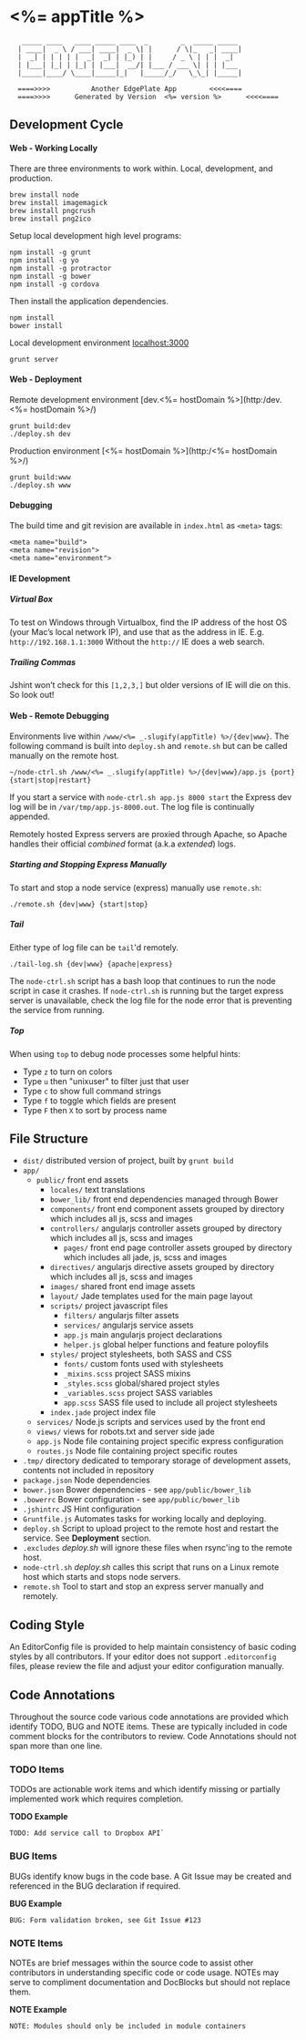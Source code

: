 # <%= appTitle %>
       _____ ____   ____ _____ ____  _        _  _____ _____
      | ____|  _ \ / ___| ____|  _ \| |      / \|_   _| ____|
      |  _| | | | | |  _|  _| | |_) | |     / _ \ | | |  _|
      | |___| |_| | |_| | |___|  __/| |___ / ___ \| | | |___
      |_____|____/ \____|_____|_|   |_____/_/   \_\_| |_____|
      
      ====>>>>          Another EdgePlate App        <<<<====
      ====>>>>      Generated by Version  <%= version %>      <<<<====

## Development Cycle

#### Web - Working Locally

There are three environments to work within. Local, development, and production. 

    brew install node
    brew install imagemagick
    brew install pngcrush
    brew install png2ico

Setup local development high level programs: 

	npm install -g grunt
	npm install -g yo
	npm install -g protractor
	npm install -g bower
	npm install -g cordova

Then install the application dependencies.

    npm install
    bower install

Local development environment [localhost:3000](http://localhost:3000)

    grunt server

#### Web - Deployment

Remote development environment [dev.<%= hostDomain %>](http:/dev.<%= hostDomain %>/)

	grunt build:dev
    ./deploy.sh dev 

Production environment [<%= hostDomain %>](http:/<%= hostDomain %>/)

	grunt build:www
    ./deploy.sh www

#### Debugging 
The build time and git revision are available in `index.html` as `<meta>` tags:

    <meta name="build">
    <meta name="revision">
    <meta name="environment">

#### IE Development

##### Virtual Box

To test on Windows through Virtualbox, find the IP address of the host OS (your Mac’s local network IP), and use that as the address in IE. E.g. `http://192.168.1.1:3000` Without the `http://` IE does a web search. 

##### Trailing Commas

Jshint won’t check for this `[1,2,3,]` but older versions of IE will die on this. So look out!

#### Web - Remote Debugging

Environments live within `/www/<%= _.slugify(appTitle) %>/{dev|www}`. The following command is built into `deploy.sh` and `remote.sh` but can be called manually on the remote host. 

    ~/node-ctrl.sh /www/<%= _.slugify(appTitle) %>/{dev|www}/app.js {port} {start|stop|restart}

If you start a service with `node-ctrl.sh app.js 8000 start` the Express dev log will be in `/var/tmp/app.js-8000.out`. The log file is continually appended. 

Remotely hosted Express servers are proxied through Apache, so Apache handles their official *combined* format (a.k.a *extended*) logs.


##### Starting and Stopping Express Manually
To start and stop a node service (express) manually use `remote.sh`:

    ./remote.sh {dev|www} {start|stop}

##### Tail
Either type of log file can be `tail`'d remotely. 

    ./tail-log.sh {dev|www} {apache|express}

The `node-ctrl.sh` script has a bash loop that continues to run the node script in case it crashes. If `node-ctrl.sh` is running but the target express server is unavailable, check the log file for the node error that is preventing the service from running. 

##### Top
When using `top` to debug node processes some helpful hints:

* Type `z` to turn on colors
* Type `u` then "unixuser" to filter just that user
* Type `c` to show full command strings
* Type `f` to toggle which fields are present
* Type `F` then `X` to sort by process name
      
## File Structure

- `dist/` distributed version of project, built by `grunt build`
- `app/`
    - `public/` front end assets
    	- `locales/` text translations
        - `bower_lib/` front end dependencies managed through Bower
        - `components/` front end component assets grouped by directory which includes all js, scss and images
        - `controllers/` angularjs controller assets grouped by directory which includes all js, scss and images
            - `pages/` front end page controller assets grouped by directory which includes all jade, js, scss and images
        - `directives/` angularjs directive assets grouped by directory which includes all js, scss and images
        - `images/` shared front end image assets
        - `layout/` Jade templates used for the main page layout
        - `scripts/` project javascript files
            - `filters/` angularjs filter assets
            - `services/` angularjs service assets
            - `app.js` main angularjs project declarations
            - `helper.js` global helper functions and feature poloyfils
        - `styles/` project stylesheets, both SASS and CSS
            - `fonts/` custom fonts used with stylesheets
            - `_mixins.scss` project SASS mixins
            - `_styles.scss` global/shared project styles
            - `_variables.scss` project SASS variables
            - `app.scss` SASS file used to include all project stylesheets
        - `index.jade` project index file
    - `services/` Node.js scripts and services used by the front end
    - `views/` views for robots.txt and server side jade
    - `app.js` Node file containing project specific express configuration
    - `routes.js` Node file containing project specific routes
- `.tmp/` directory dedicated to temporary storage of development assets, contents not included in repository
- `package.json` Node dependencies
- `bower.json` Bower dependencies - see `app/public/bower_lib`
- `.bowerrc` Bower configuration - see `app/public/bower_lib`
- `.jshintrc` JS Hint configuration
- `Gruntfile.js` Automates tasks for working locally and deploying. 
- `deploy.sh` Script to upload project to the remote host and restart the service. See **Deployment** section. 
- `.excludes` *deploy.sh* will ignore these files when rsync'ing to the remote host.
- `node-ctrl.sh` *deploy.sh* calles this script that runs on a Linux remote host which starts and stops node servers.
- `remote.sh` Tool to start and stop an express server manually and remotely.


## Coding Style

An EditorConfig file is provided to help maintain consistency of basic coding styles by all contributors. If your editor does not support `.editorconfig` files, please review the file and adjust your editor configuration manually.

## Code Annotations

Throughout the source code various code annotations are provided which identify TODO, BUG and NOTE items. These are typically included in code comment blocks for the contributors to review. Code Annotations should not span more than one line.

### TODO Items

TODOs are actionable work items and which identify missing or partially implemented work which requires completion.

__TODO Example__

    TODO: Add service call to Dropbox API`

### BUG Items

BUGs identify know bugs in the code base. A Git Issue may be created and referenced in the BUG declaration if required.

__BUG Example__

    BUG: Form validation broken, see Git Issue #123

### NOTE Items

NOTEs are brief messages within the source code to assist other contributors in understanding specific code or code usage. NOTEs may serve to compliment documentation and DocBlocks but should not replace them.

__NOTE Example__

    NOTE: Modules should only be included in module containers

